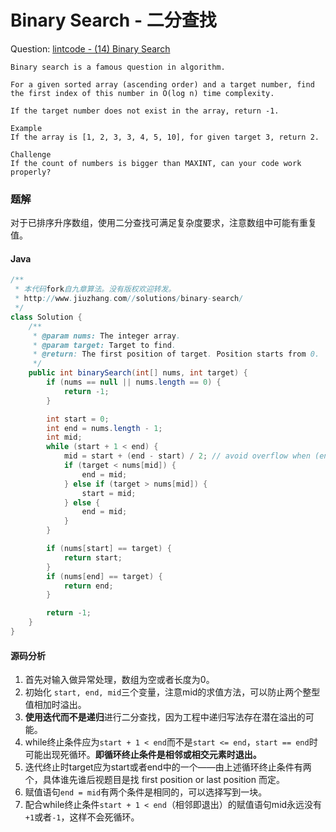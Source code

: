 # Binary Search - 二分查找

Question: [lintcode - (14) Binary Search](http://www.lintcode.com/en/problem/binary-search/)

```
Binary search is a famous question in algorithm.

For a given sorted array (ascending order) and a target number, find the first index of this number in O(log n) time complexity.

If the target number does not exist in the array, return -1.

Example
If the array is [1, 2, 3, 3, 4, 5, 10], for given target 3, return 2.

Challenge
If the count of numbers is bigger than MAXINT, can your code work properly?
```

### 题解

对于已排序升序数组，使用二分查找可满足复杂度要求，注意数组中可能有重复值。

#### Java

```java
/**
 * 本代码fork自九章算法。没有版权欢迎转发。
 * http://www.jiuzhang.com//solutions/binary-search/
 */
class Solution {
    /**
     * @param nums: The integer array.
     * @param target: Target to find.
     * @return: The first position of target. Position starts from 0.
     */
    public int binarySearch(int[] nums, int target) {
        if (nums == null || nums.length == 0) {
            return -1;
        }

        int start = 0;
        int end = nums.length - 1;
        int mid;
        while (start + 1 < end) {
            mid = start + (end - start) / 2; // avoid overflow when (end + start)
            if (target < nums[mid]) {
                end = mid;
            } else if (target > nums[mid]) {
                start = mid;
            } else {
                end = mid;
            }
        }

        if (nums[start] == target) {
            return start;
        }
        if (nums[end] == target) {
            return end;
        }

        return -1;
    }
}
```

#### 源码分析

1. 首先对输入做异常处理，数组为空或者长度为0。
2. 初始化 `start, end, mid`三个变量，注意mid的求值方法，可以防止两个整型值相加时溢出。
3. **使用迭代而不是递归**进行二分查找，因为工程中递归写法存在潜在溢出的可能。
4. while终止条件应为`start + 1 < end`而不是`start <= end`，`start == end`时可能出现死循环。**即循环终止条件是相邻或相交元素时退出。**
5. 迭代终止时target应为start或者end中的一个——由上述循环终止条件有两个，具体谁先谁后视题目是找 first position or last position 而定。
6. 赋值语句`end = mid`有两个条件是相同的，可以选择写到一块。
7. 配合while终止条件`start + 1 < end`（相邻即退出）的赋值语句mid永远没有`+1`或者`-1`，这样不会死循环。
